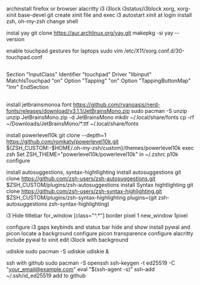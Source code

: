 archinstall
firefox or browser
alacritty
i3 i3lock i3status/i3block
xorg, xorg-xinit
base-devel git
create xinit file and exec i3
autostart xinit at login
install zsh, oh-my-zsh change shell

instal yay
git clone https://aur.archlinux.org/yay.git
makepkg -si
yay --version

enable touchpad gestures for laptops
sudo vim /etc/X11/xorg.conf.d/30-touchpad.conf
##
Section "InputClass"
    Identifier "touchpad"
    Driver "libinput"
    MatchIsTouchpad "on"
    Option "Tapping" "on"
    Option "TappingButtonMap" "lmr"
EndSection
##

install jetbrainsmonoa font
https://github.com/ryanoasis/nerd-fonts/releases/download/v3.1.1/JetBrainsMono.zip
sudo pacman -S unzip
unzip JetBrainsMono.zip -d JetBrainsMono
mkdir ~/.local/share/fonts
cp -rf ~/Downloads/JetBrainsMono/*.ttf ~/.local/share/fonts

install powerlevel10k
git clone --depth=1 https://github.com/romkatv/powerlevel10k.git ${ZSH_CUSTOM:-$HOME/.oh-my-zsh/custom}/themes/powerlevel10k
exec zsh
Set ZSH_THEME="powerlevel10k/powerlevel10k" in ~/.zshrc
p10k configure

install autosuggestions, syntax-hightlighting
install autosuggestions
git clone https://github.com/zsh-users/zsh-autosuggestions.git $ZSH_CUSTOM/plugins/zsh-autosuggestions
install Syntax hightlighting
git clone https://github.com/zsh-users/zsh-syntax-highlighting.git $ZSH_CUSTOM/plugins/zsh-syntax-highlighting
plugins=(git zsh-autosuggestions zsh-syntax-highlighting)

i3 Hide titlebar
for_window [class="^.*"] border pixel 1
new_window 1pixel

configure i3 gaps keybinds and status bar hide and show
install pywal and picon
locate a background
configure picon transparence
configure alacritty 
include pywal to xinit
edit i3lock with background

udiskie
sudo pacman -S udiskie
udiskie &

ssh with github
sudo pacman -S openssh
ssh-keygen -t ed25519 -C "your_email@example.com"
eval "$(ssh-agent -s)"
ssh-add ~/.ssh/id_ed25519
add to github

